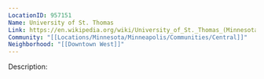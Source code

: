 ```yaml
---
LocationID: 957151
Name: University of St. Thomas
Link: https://en.wikipedia.org/wiki/University_of_St._Thomas_(Minnesota)
Community: "[[Locations/Minnesota/Minneapolis/Communities/Central]]"
Neighborhood: "[[Downtown West]]"
---
```


Description:
